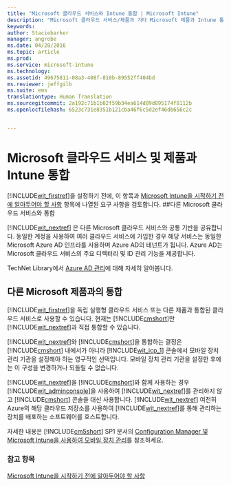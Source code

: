```yaml
---
title: "Microsoft 클라우드 서비스와 Intune 통합 | Microsoft Intune"
description: "Microsoft 클라우드 서비스/제품과 기타 Microsoft 제품과 Intune 통합"
keywords: 
author: Staciebarker
manager: angrobe
ms.date: 04/28/2016
ms.topic: article
ms.prod: 
ms.service: microsoft-intune
ms.technology: 
ms.assetid: 49675811-08a3-408f-810b-89552ff404bd
ms.reviewer: jeffgilb
ms.suite: ems
translationtype: Human Translation
ms.sourcegitcommit: 2a192c71b1b82f59b34ea614d09d895174f8112b
ms.openlocfilehash: 6523c731e8351b121cba46f6c5d2ef46db656c2c


---
```


# Microsoft 클라우드 서비스 및 제품과 Intune 통합

[!INCLUDE[wit_firstref](../includes/wit_firstref_md.md)]을 설정하기 전에, 이 항목과 [Microsoft Intune을 시작하기 전에 알아두어야 할 사항](what-to-know-before-you-start-microsoft-intune.md) 항목에 나열된 요구 사항을 검토합니다.
##다른 Microsoft 클라우드 서비스와 통합


[!INCLUDE[wit_nextref](../includes/wit_nextref_md.md)] 은 다른 Microsoft 클라우드 서비스와 공통 기반을 공유합니다. 동일한 계정을 사용하여 여러 클라우드 서비스에 가입한 경우 해당 서비스는 동일한 Microsoft Azure AD 인프라를 사용하며 Azure AD의 테넌트가 됩니다. Azure AD는 Microsoft 클라우드 서비스의 주요 디렉터리 및 ID 관리 기능을 제공합니다.

TechNet Library에서 [Azure AD 관리](http://technet.microsoft.com/library/hh967611.aspx)에 대해 자세히 알아봅니다.

## 다른 Microsoft 제품과의 통합
[!INCLUDE[wit_firstref](../includes/wit_firstref_md.md)]을 독립 실행형 클라우드 서비스 또는 다른 제품과 통합된 클라우드 서비스로 사용할 수 있습니다. 현재는 [!INCLUDE[cmshort](../includes/cmshort_md.md)]만 [!INCLUDE[wit_nextref](../includes/wit_nextref_md.md)]과 직접 통합할 수 있습니다.

[!INCLUDE[wit_nextref](../includes/wit_nextref_md.md)]와 [!INCLUDE[cmshort](../includes/cmshort_md.md)]을 통합하는 결정은 [!INCLUDE[cmshort](../includes/cmshort_md.md)] 내에서가 아니라 [!INCLUDE[wit_icp_1](../includes/wit_icp_1_md.md)] 콘솔에서 모바일 장치 관리 기관을 설정해야 하는 영구적인 선택입니다. 모바일 장치 관리 기관을 설정한 후에는 이 구성을 변경하거나 되돌릴 수 없습니다.

[!INCLUDE[wit_nextref](../includes/wit_nextref_md.md)]을 [!INCLUDE[cmshort](../includes/cmshort_md.md)]와 함께 사용하는 경우 [!INCLUDE[wit_adminconsole](../includes/wit_adminconsole_md.md)]을 사용하여 [!INCLUDE[wit_nextref](../includes/wit_nextref_md.md)]를 관리하지 않고 [!INCLUDE[cmshort](../includes/cmshort_md.md)] 콘솔을 대신 사용합니다. [!INCLUDE[wit_nextref](../includes/wit_nextref_md.md)] 여전히 Azure의 해당 클라우드 저장소를 사용하여 [!INCLUDE[wit_nextref](../includes/wit_nextref_md.md)]를 통해 관리하는 장치를 배포하는 소프트웨어를 호스트합니다.

자세한 내용은 [!INCLUDE[cm5short](../includes/cm5short_md.md)] SP1 문서의 [Configuration Manager 및 Microsoft Intune을 사용하여 모바일 장치 관리](http://msdn.microsoft.com/library/2c6bd0e5-d436-41c8-bf38-30152d76be10)를 참조하세요.

### 참고 항목
[Microsoft Intune을 시작하기 전에 알아두어야 할 사항](what-to-know-before-you-start-microsoft-intune.md)



<!--HONumber=Jul16_HO4-->


